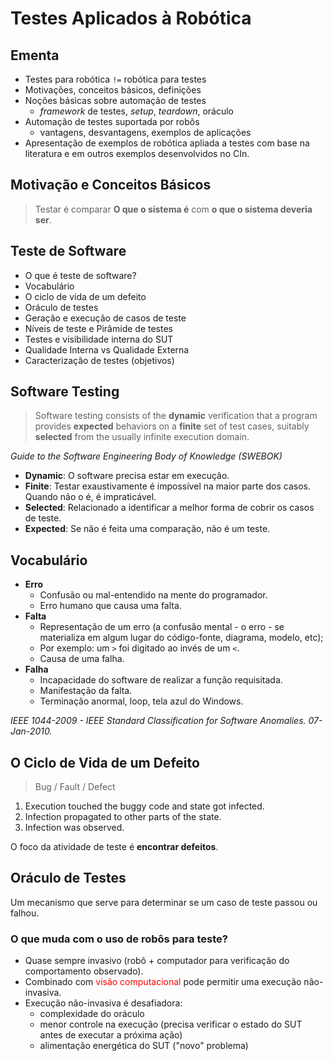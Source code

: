 # Testes Aplicados à Robótica

## Ementa
- Testes para robótica `!=` robótica para testes
- Motivações, conceitos básicos, definições
- Noções básicas sobre automação de testes
    - _framework_ de testes, _setup_, _teardown_, oráculo
- Automação de testes suportada por robôs
    - vantagens, desvantagens, exemplos de aplicações
- Apresentação de exemplos de robótica apliada a testes com base na literatura e em outros exemplos desenvolvidos no CIn.

## Motivação e Conceitos Básicos
> Testar é comparar **O que o sistema é** com **o que o sistema deveria ser**.

## Teste de Software
- O que é teste de software?
- Vocabulário
- O ciclo de vida de um defeito
- Oráculo de testes
- Geração e execução de casos de teste
- Níveis de teste e Pirâmide de testes
- Testes e visibilidade interna do SUT
- Qualidade Interna vs Qualidade Externa
- Caracterização de testes (objetivos)

## Software Testing
> Software testing consists of the **dynamic** verification that a program provides **expected** behaviors on a **finite** set of test cases, suitably **selected** from the usually infinite execution domain.

_Guide to the Software Engineering Body of Knowledge (SWEBOK)_

- **Dynamic**: O software precisa estar em execução.
- **Finite**: Testar exaustivamente é impossível na maior parte dos casos. Quando não o é, é impraticável.
- **Selected**: Relacionado a identificar a melhor forma de cobrir os casos de teste.
- **Expected**: Se não é feita uma comparação, não é um teste.

## Vocabulário
- **Erro**
    - Confusão ou mal-entendido na mente do programador.
    - Erro humano que causa uma falta.
- **Falta**
    - Representação de um erro (a confusão mental - o erro - se materializa em algum lugar do código-fonte, diagrama, modelo, etc);
    - Por exemplo: um `>` foi digitado ao invés de um `<`.
    - Causa de uma falha.
- **Falha**
    - Incapacidade do software de realizar a função requisitada.
    - Manifestação da falta.
    - Terminação anormal, loop, tela azul do Windows.

_IEEE 1044-2009 - IEEE Standard Classification for Software Anomalies. 07-Jan-2010._

## O Ciclo de Vida de um Defeito
> Bug / Fault / Defect

1. Execution touched the buggy code and state got infected.
2. Infection propagated to other parts of the state.
3. Infection was observed.

O foco da atividade de teste é **encontrar defeitos**.

## Oráculo de Testes
Um mecanismo que serve para determinar se um caso de teste passou ou falhou.

### O que muda com o uso de robôs para teste?
- Quase sempre invasivo (robô + computador para verificação do comportamento observado).
- Combinado com <font color="red">visão computacional</font> pode permitir uma execução não-invasiva.
- Execução não-invasiva é desafiadora:
    - complexidade do oráculo
    - menor controle na execução (precisa verificar o estado do SUT antes de executar a próxima ação)
    - alimentação energética do SUT ("novo" problema)
